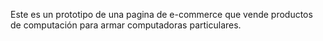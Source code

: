 Este es un prototipo de una pagina de e-commerce que vende productos de computación para armar computadoras particulares.
